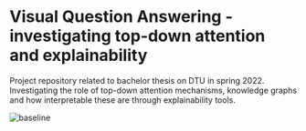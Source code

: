# Visual Question Answering - investigating top-down attention and explainability

Project repository related to bachelor thesis on DTU in spring 2022. Investigating the role of top-down attention mechanisms, knowledge graphs and how interpretable these are through explainability tools.

![baseline](https://github.com/albertkjoller/explainableVQA/blob/main/imgs/baseline.png?raw=true)
